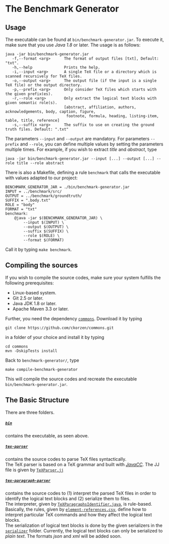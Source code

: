 # The Benchmark Generator

## Usage

The executable can be found at `bin/benchmark-generator.jar`. To execute it, make sure that you use *Java 1.8* or later. The usage is as follows:

```
java -jar bin/benchmark-generator.jar
   -f,--format <arg>      The format of output files [txt], Default: "txt".
   -h,--help              Prints the help.
   -i,--input <arg>       A single TeX file or a directory which is scanned recursively for TeX files.
   -o,--output <arg>      The output file (if the input is a single TeX file) or the output directory.
   -p,--prefix <arg>      Only consider TeX files which starts with the given prefix(es).
   -r,--role <arg>        Only extract the logical text blocks with given semantic role(s). 
                          [abstract, affiliation, authors, acknowledgements, body, caption, figure, 
                           footnote, formula, heading, listing-item, table, title, reference]
   -s,--suffix <arg>      The suffix to use on creating the ground truth files. Default: ".txt"
```

The parameters `--input` and `--output` are mandatory.
For parameters `--prefix` and `--role`, you can define multiple values by setting the parameters multiple times. For example, if you wish to extract *title* and *abstract*, type

```
java -jar bin/benchmark-generator.jar --input [...] --output [...] --role title --role abstract
```

There is also a Makefile, defining a rule `benchmark` that calls the executable with values adapted to our project:

```
BENCHMARK_GENERATOR_JAR = ./bin/benchmark-generator.jar
INPUT = ../benchmark/src/
OUTPUT = ../benchmark/groundtruth/
SUFFIX = ".body.txt"
ROLE = "body"
FORMAT = "txt"
benchmark: 
	@java -jar $(BENCHMARK_GENERATOR_JAR) \
		--input $(INPUT) \
		--output $(OUTPUT) \
		--suffix $(SUFFIX) \
		--role $(ROLE) \
		--format $(FORMAT) 
 ```
 
Call it by typing `make benchmark`.

## Compiling the sources

If you wish to compile the source codes, make sure your system fulfills the following prerequisites:

+ Linux-based system.
+ Git 2.5 or later.
+ Java JDK 1.8 or later.
+ Apache Maven 3.3 or later.

Further, you need the dependency [`commons`](https://github.com/ckorzen/commons). Download it by typing

```
git clone https://github.com/ckorzen/commons.git
```

in a folder of your choice and install it by typing

```
cd commons
mvn -DskipTests install 
```

Back to `benchmark-generator/`, type 

```
make compile-benchmark-generator
```

This will compile the source codes and recreate the executable `bin/benchmark-generator.jar`.
 
## The Basic Structure

There are three folders.

##### [```bin```](bin)

contains the executable, as seen above.


##### [```tex-parser```](tex-parser) 

contains the source codes to parse TeX files syntactically. <br />
The TeX parser is based on a TeX grammar and built with [*JavaCC*](http://javacc.org/). 
The JJ file is given by [`TeXParser.jj`](tex-parser/src/main/java/parse/TeXParser.jj)

##### [```tex-paragraph-parser```](tex-paragraph-parser)

contains the source codes to (1) interpret the parsed TeX files in order to identify the logical text blocks and (2) serialize them to files. <br />
The interpreter, given by [`TeXParagraphsIdentifier.java`](tex-paragraph-parser/src/main/java/identifier/TeXParagraphsIdentifier.java), is rule-based.
Basically, the rules, given by [`element-references.csv`](tex-paragraph-parser/src/main/resources/element-references.csv),  define how to interpret particular TeX commands and how they affect the logical text blocks. <br />
The serialization of logical text blocks is done by the given serializers in the [`serializer`](tex-paragraph-parser/src/main/java/serializer) folder. Currently, the logical text blocks can only be serialized to *plain text*. The formats *json* and *xml* will be added soon. 
